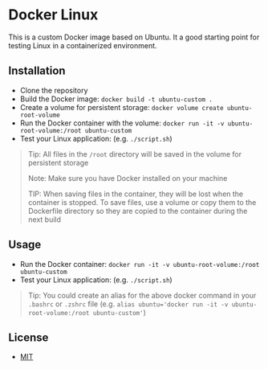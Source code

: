 # Docker Linux

This is a custom Docker image based on Ubuntu. It a good starting point for testing Linux in a containerized environment.

## Installation

- Clone the repository
- Build the Docker image: `docker build -t ubuntu-custom .`
- Create a volume for persistent storage: `docker volume create ubuntu-root-volume`
- Run the Docker container with the volume: `docker run -it -v ubuntu-root-volume:/root ubuntu-custom`
- Test your Linux application: (e.g. `./script.sh`)

> Tip: All files in the `/root` directory will be saved in the volume for persistent storage
>
> Note: Make sure you have Docker installed on your machine
>
> TIP: When saving files in the container, they will be lost when the container is stopped. To save files, use a volume or copy them to the Dockerfile directory so they are copied to the container during the next build

## Usage

- Run the Docker container: `docker run -it -v ubuntu-root-volume:/root ubuntu-custom`
- Test your Linux application: (e.g. `./script.sh`)

> Tip: You could create an alias for the above docker command in your `.bashrc` or `.zshrc` file (e.g. `alias ubuntu='docker run -it -v ubuntu-root-volume:/root ubuntu-custom'`)

## License

- [MIT](LICENSE.md)

